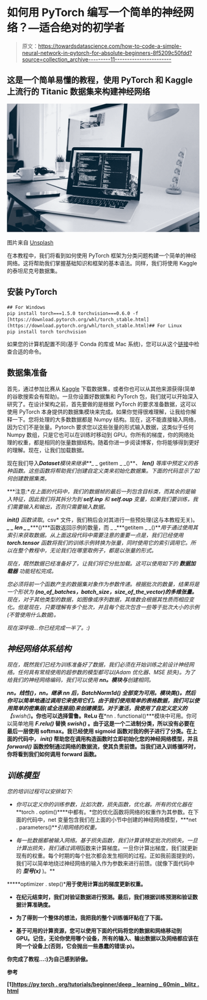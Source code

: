 # 如何用 PyTorch 编写一个简单的神经网络？—适合绝对的初学者

> 原文：<https://towardsdatascience.com/how-to-code-a-simple-neural-network-in-pytorch-for-absolute-beginners-8f5209c50fdd?source=collection_archive---------11----------------------->

## 这是一个简单易懂的教程，使用 PyTorch 和 Kaggle 上流行的 Titanic 数据集来构建神经网络

![](img/917e9a2c5696d5ab7a2c78626255d91c.png)

图片来自 [Unsplash](https://unsplash.com/photos/m_HRfLhgABo)

在本教程中，我们将看到如何使用 PyTorch 框架为分类问题构建一个简单的神经网络。这将帮助我们掌握基础知识和框架的基本语法。同样，我们将使用 Kaggle 的泰坦尼克号数据集。

## 安装 PyTorch

```
## For Windows
pip install torch===1.5.0 torchvision===0.6.0 -f [https://download.pytorch.org/whl/torch_stable.html](https://download.pytorch.org/whl/torch_stable.html)## For Linux
pip install torch torchvision
```

如果您的计算机配置不同(基于 Conda 的库或 Mac 系统)，您可以从这个[链接](https://pytorch.org/get-started/locally/)中检查合适的命令。

## 数据集准备

首先，通过参加比赛从 [Kaggle](https://www.kaggle.com/c/titanic/data) 下载数据集，或者你也可以从其他来源获得(简单的谷歌搜索会有帮助)。一旦你设置好数据集和 PyTorch 包，我们就可以开始深入研究了。在设计架构之前，首先要做的是根据 PyTorch 的要求准备数据，这可以使用 PyTorch 本身提供的数据集模块来完成。如果你觉得很难理解，让我给你解释一下。您将处理的大多数数据都是 Numpy 结构。现在，这不能直接输入网络，因为它们不是张量。Pytorch 要求您以这些张量的形式输入数据，这类似于任何 Numpy 数组，只是它也可以在训练时移动到 GPU。你所有的梯度，你的网络处理的权重，都是相同的张量数据结构。随着你进一步阅读博客，你将能够得到更好的理解。现在，让我们加载数据。

现在我们导入***Dataset****模块来继承***_ _ getitem _ _()***、 ***__len__()*** 等库中预定义的各种函数。这些函数将帮助我们创建自定义类来初始化数据集。下面的代码显示了如何创建数据集类。*

***注意:**在上面的代码中，我们的数据帧的最后一列包含目标类，而其余的是输入特征，因此我们将其拆分为到 ***self.inp*** 和 ***self.oup*** 变量，如果我们要训练，我们需要输入和输出，否则只需要输入数据。*

****__init__()*** 函数读取*。csv* 文件，我们稍后会对其进行一些预处理(这与本教程无关)。***_ _ len _ _******()***函数返回示例的数量，而 _ _***getitem _ _()***用于通过使用其索引来获取数据。从上面这段代码中需要注意的重要一点是，我们已经使用 ***torch.tensor*** 函数将我们的训练示例转换为张量，同时使用它的索引调用它。所以在整个教程中，无论我们在哪里取例子，都是以张量的形式。*

*现在，既然数据已经准备好了，让我们将它分批加载。这可以使用如下的 ***数据加载器*** 功能轻松完成。*

*您必须将前一个函数产生的数据集对象作为参数传递。根据批次的数量，结果将是一个形状为 ***(no_of_batches，batch_size，size_of_the_vector)的多维张量。*** 现在，对于其他类型的数据，如图像或序列数据，其维数会根据其性质而相应变化。但是现在，只要理解有多个批次，并且每个批次包含一些等于批次大小的示例(不管使用什么数据)。*

*现在深呼吸…你已经完成一半了。:)*

## *神经网络体系结构*

*现在，既然我们已经为训练准备好了数据，我们必须在开始训练之前设计神经网络。任何具有常规使用的超参数的模型都可以(Adam 优化器、MSE 损失)。为了给我们的神经网络编码，我们可以使用 ***nn。模块*与**创建相同。*

****nn。线性()，nn。继承 ***nn 后，BatchNorm1d()*** 全部变为可用。模块类()。然后你可以简单地通过调用它来使用它们。由于我们使用简单的表格数据，我们可以使用简单的密集层(或全连接层)来创建模型。对于激活，我使用了自定义定义的***【swish()***。你也可以选择雷鲁。ReLu 在***nn . functional()***模块中可用。你可以简单地用 ***F.relu()* 替换 ***swish()*** 。**由于这是一个二进制分类，所以没有必要在最后一层使用 softmax。我已经使用 sigmoid 函数对我的例子进行了分类。在上面的代码中， ***__init__()*** 帮助您在调用构造函数时立即初始化您的神经网络模型，并且 ***forward()*** 函数控制通过网络的数据流，使其负责前馈。当我们进入训练循环时，你将看到我们如何调用 forward 函数。****

## *训练模型*

*您的培训过程可以安排如下:*

*   *你可以定义你的训练参数，比如次数，损失函数，优化器。所有的优化器在***torch . optim()****中都有。*您的优化函数将网络的权重作为其参数。在下面的代码中，net 变量包含我们在上面的小节中创建的神经网络模型，***net . parameters()***引用网络的权重。*

*   *每一批数据都被输入网络。基于损失函数，我们计算该特定批次的损失。一旦计算出损失，我们通过调用*函数来计算梯度。一旦你计算出梯度，我们就更新现有的权重。每个时期的每个批次都会发生相同的过程。正如我前面提到的，我们可以简单地绕过神经网络的输入作为参数来进行前馈。(就像下面代码中的 ***型号(x)*** )。**

*****optimizer . step()***用于使用计算出的梯度更新权重。**

*   **在纪元结束时，我们对验证数据进行预测。最后，我们根据训练预测和验证数据计算准确度。**

*   **为了得到一个整体的想法，我把我的整个训练循环贴在了下面。**

*   **基于可用的计算资源，您可以使用下面的代码将您的数据和网络移动到 GPU。记住，无论你使用哪个设备，所有的输入、输出数据以及网络都应该在同一个设备上(否则，它会抛出一些愚蠢的错误:p)。**

**你完成了教程…:)为自己感到骄傲。**

**参考**

**[1][https://py torch . org/tutorials/beginner/deep _ learning _ 60min _ blitz . html](https://pytorch.org/tutorials/beginner/deep_learning_60min_blitz.html)**